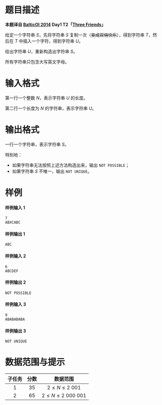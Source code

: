 
# 题目描述

**本题译自 [BalticOI 2014](http://www.boi2014.lmio.lt/tasks.html) Day1 T2「[Three Friends](http://www.boi2014.lmio.lt/tasks/friends-en.pdf)」**

给定一个字符串 $S$，先将字符串 $S$ 复制一次（~~变成双倍快乐~~），得到字符串 $T$，然后在 $T$ 中插入一个字符，得到字符串 $U$。

给出字符串 $U$，重新构造出字符串 $S$。

所有字符串只包含大写英文字母。


# 输入格式

第一行一个整数 $N$，表示字符串 $U$ 的长度。

第二行一个长度为 $N$ 的字符串，表示字符串 $U$。


# 输出格式

一行一个字符串，表示字符串 $S$。

特别地：

 - 如果字符串无法按照上述方法构造出来，输出 `NOT POSSIBLE`；
 - 如果字符串 $S$ 不唯一，输出 `NOT UNIQUE`。

# 样例

#### 样例输入 1
```plain
7
ABXCABC
```
#### 样例输出 1
```plain
ABC
```
#### 样例输入 2
```plain
6
ABCDEF
```
#### 样例输出 2
```plain
NOT POSSIBLE
```
#### 样例输入 3
```plain
9
ABABABABA
```
#### 样例输出 3
```plain
NOT UNIQUE
```

# 数据范围与提示

|子任务|分数|数据范围|
|:--:|:--:|:--:|
|1|$35$|$2\le N\le 2\ 001$|
|2|$65$|$2\le N\le 2\ 000\ 001$|


